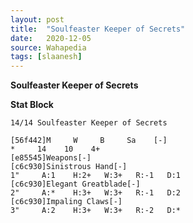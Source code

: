 ```yaml
---
layout: post
title:  "Soulfeaster Keeper of Secrets"
date:   2020-12-05
source: Wahapedia
tags: [slaanesh]
---
```


**Soulfeaster Keeper of Secrets**

**Stat Block**
```
14/14 Soulfeaster Keeper of Secrets
```

```
[56f442]M     W     B     Sa    [-]
*     14    10    4+    
[e85545]Weapons[-]
[c6c930]Sinistrous Hand[-]
1"     A:1    H:2+   W:3+   R:-1   D:1   
[c6c930]Elegant Greatblade[-]
2"     A:*    H:3+   W:3+   R:-1   D:2   
[c6c930]Impaling Claws[-]
3"     A:2    H:3+   W:3+   R:-2   D:*   
```


